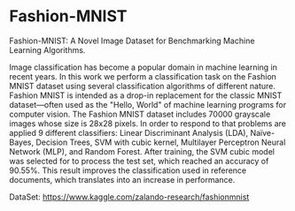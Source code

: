 # Fashion-MNIST
Fashion-MNIST: A Novel Image Dataset for Benchmarking Machine Learning Algorithms.

Image classification has become a popular domain in machine learning in recent years. In this work we perform a classification task on the Fashion MNIST dataset using several classification algorithms of different nature. Fashion MNIST is intended as a drop-in replacement for the classic MNIST dataset—often used as the "Hello, World" of machine learning programs for computer vision. The Fashion MNIST dataset includes 70000 grayscale images whose size is 28x28 pixels. In order to respond to that problems are applied 9 different classifiers: Linear Discriminant Analysis (LDA), Naïve-Bayes, Decision Trees, SVM with cubic kernel, Multilayer Perceptron Neural Network (MLP), and Random Forest. After training, the SVM cubic model was selected for to process the test set, which reached an accuracy of 90.55%. This result improves the classification used in reference documents, which translates into an increase in performance.

DataSet: https://www.kaggle.com/zalando-research/fashionmnist
